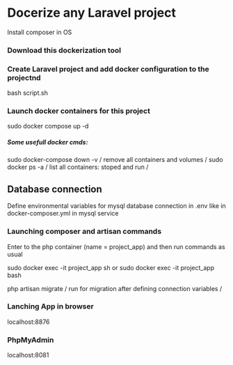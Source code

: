# Docerize any Laravel project 
Install composer in OS
### Download this dockerization tool

### Create Laravel project and add docker configuration to the projectnd 
bash script.sh

### Launch docker containers for this project

sudo docker compose up -d

##### Some usefull docker cmds:
 sudo docker-compose down -v          / remove all containers and volumes /
 sudo docker ps -a               / list all containers: stoped and run /

## Database connection
Define environmental variables for mysql database connection in .env like in docker-composer.yml in mysql service

### Launching composer and artisan commands
Enter to the php container (name = project_app) and then run commands as usual

sudo docker exec -it project_app sh
or
sudo docker exec -it project_app bash

php artisan migrate      / run for migration after defining connection variables /

### Lanching App in browser

localhost:8876

### PhpMyAdmin

localhost:8081





